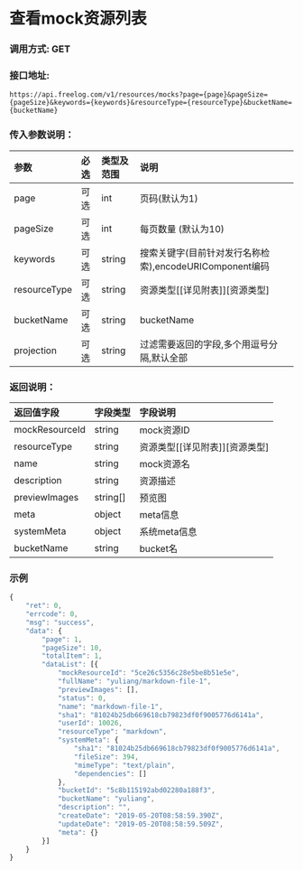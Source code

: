 # 查看mock资源列表

### 调用方式: GET

### 接口地址:

```
https://api.freelog.com/v1/resources/mocks?page={page}&pageSize={pageSize}&keywords={keywords}&resourceType={resourceType}&bucketName={bucketName}
```

### 传入参数说明：

| 参数 | 必选 | 类型及范围 | 说明 |
| :--- | :--- | :--- | :--- |
|page|可选|int|页码(默认为1)|
|pageSize|可选|int|每页数量 (默认为10)|
|keywords|可选|string|搜索关键字(目前针对发行名称检索),encodeURIComponent编码|
|resourceType|可选|string|资源类型[[详见附表]][资源类型]|
|bucketName|可选|string|bucketName|
|projection|可选|string|过滤需要返回的字段,多个用逗号分隔,默认全部|

### 返回说明：

| 返回值字段 | 字段类型 | 字段说明 |
| :--- | :--- | :--- |
| mockResourceId | string | mock资源ID|
| resourceType | string | 资源类型[[详见附表]][资源类型] |
| name | string | mock资源名 |
| description|string|资源描述|
| previewImages | string[] | 预览图 |
| meta | object | meta信息 |
| systemMeta | object | 系统meta信息 |
| bucketName | string | bucket名 |


### 示例

```js
{
	"ret": 0,
	"errcode": 0,
	"msg": "success",
	"data": {
		"page": 1,
		"pageSize": 10,
		"totalItem": 1,
		"dataList": [{
			"mockResourceId": "5ce26c5356c28e5be8b51e5e",
			"fullName": "yuliang/markdown-file-1",
			"previewImages": [],
			"status": 0,
			"name": "markdown-file-1",
			"sha1": "81024b25db669618cb79823df0f9005776d6141a",
			"userId": 10026,
			"resourceType": "markdown",
			"systemMeta": {
				"sha1": "81024b25db669618cb79823df0f9005776d6141a",
				"fileSize": 394,
				"mimeType": "text/plain",
				"dependencies": []
			},
			"bucketId": "5c8b115192abd02280a188f3",
			"bucketName": "yuliang",
			"description": "",
			"createDate": "2019-05-20T08:58:59.390Z",
			"updateDate": "2019-05-20T08:58:59.509Z",
			"meta": {}
		}]
	}
}
```